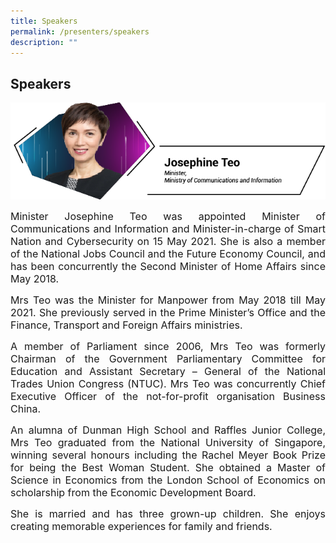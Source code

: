 ```yaml
---
title: Speakers
permalink: /presenters/speakers
description: ""
---
```

## **Speakers**

![JosephineTeo](/images/Speakers/220511%20CSA%20Speakers%20Josephine%20Teo.png)
<p style="text-align:justify"><font size="3px">
Minister Josephine Teo was appointed Minister of Communications and Information and Minister-in-charge of Smart Nation and Cybersecurity on 15 May 2021. She is also a member of the National Jobs Council and the Future Economy Council, and has been concurrently the Second Minister of Home Affairs since May 2018.</font></p>

<p style="text-align:justify"><font size="3px">
Mrs Teo was the Minister for Manpower from May 2018 till May 2021. She previously served in the Prime Minister’s Office and the Finance, Transport and Foreign Affairs ministries.</font></p>

<p style="text-align:justify"><font size="3px">
A member of Parliament since 2006, Mrs Teo was formerly Chairman of the Government Parliamentary Committee for Education and Assistant Secretary – General of the National Trades Union Congress (NTUC). Mrs Teo was concurrently Chief Executive Officer of the not-for-profit organisation Business China. </font></p>

<p style="text-align:justify"><font size="3px">
An alumna of Dunman High School and Raffles Junior College, Mrs Teo graduated from the National University of Singapore, winning several honours including the Rachel Meyer Book Prize for being the Best Woman Student. She obtained a Master of Science in Economics from the London School of Economics on scholarship from the Economic Development Board.</font></p>

<p style="text-align:justify"><font size="3px">
She is married and has three grown-up children. She enjoys creating memorable experiences for family and friends.</font></p>